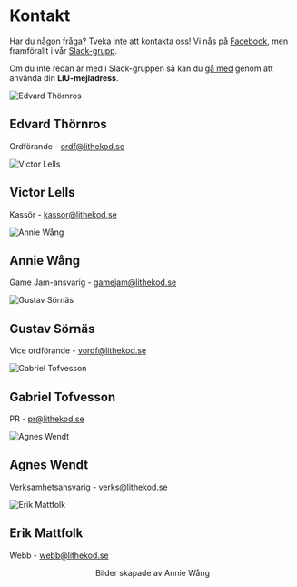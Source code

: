 # Kontakt

Har du någon fråga? Tveka inte att kontakta oss!
Vi nås på [Facebook](https://www.facebook.com/LitheKod/),
men framförallt i vår [Slack-grupp](https://lithe-kod.slack.com/).

Om du inte redan är med i Slack-gruppen så kan du
[gå med](https://lithe-kod.slack.com/signup) genom att använda din **LiU-mejladress**.

<!--Vi har meetups **varje tisdag** i café java kl 17.00. Kom förbi så bjuder vi på fika!-->

<div id="card-container">
	<div class="profile-card">
		<img src="/static/img/edvard.png" alt="Edvard Thörnros">
		<h2>Edvard Thörnros</h2>
		<p>Ordförande - <a href="mailto:ordf@lithekod.se">ordf@lithekod.se</a></p>
	</div>
	<div class="profile-card">
		<img src="/static/img/victor.png" alt="Victor Lells">
		<h2>Victor Lells</h2>
		<p>Kassör - <a href="mailto:kassor@lithekod.se">kassor@lithekod.se</a></p>
	</div>
	<div class="profile-card">
		<img src="/static/img/annie.png" alt="Annie Wång">
		<h2>Annie Wång</h2>
		<p>Game Jam-ansvarig - <a href="mailto:gamejam@lithekod.se">gamejam@lithekod.se</a></p>
	</div>
	<div class="profile-card">
		<img src="/static/img/gustav.png" alt="Gustav Sörnäs">
		<h2>Gustav Sörnäs</h2>
		<p>Vice ordförande - <a href="mailto:vordf@lithekod.se">vordf@lithekod.se</a></p>
	</div>
	<div class="profile-card">
		<img src="/static/img/gabriel.png" alt="Gabriel Tofvesson">
		<h2>Gabriel Tofvesson</h2>
		<p>PR - <a href="mailto:pr@lithekod.se">pr@lithekod.se</a></p>
	</div>
	<div class="profile-card">
		<img src="/static/img/agnes.png" alt="Agnes Wendt">
		<h2>Agnes Wendt</h2>
		<p>Verksamhetsansvarig - <a href="mailto:verks@lithekod.se">verks@lithekod.se</a></p>
	</div>
	<div class="profile-card">
		<img src="/static/img/erik.png" alt="Erik Mattfolk">
		<h2>Erik Mattfolk</h2>
		<p>Webb - <a href="mailto:webb@lithekod.se">webb@lithekod.se</a></p>
	</div>
</div>

<p style="text-align: center;">Bilder skapade av Annie Wång</p>
